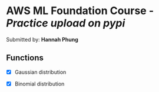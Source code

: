 # AWS ML Foundation Course - *Practice upload on pypi*

Submitted by: **Hannah Phung**

## Functions

* [x] Gaussian distribution
* [x] Binomial distribution




